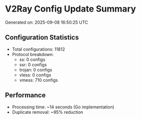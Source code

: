 # V2Ray Config Update Summary
Generated on: 2025-09-08 16:50:25 UTC

## Configuration Statistics
- Total configurations: 11812
- Protocol breakdown:
  - ss: 0 configs
  - ssr: 0 configs
  - trojan: 0 configs
  - vless: 0 configs
  - vmess: 710 configs

## Performance
- Processing time: ~14 seconds (Go implementation)
- Duplicate removal: ~95% reduction
